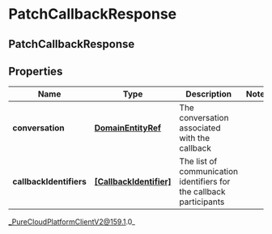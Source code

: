 # PatchCallbackResponse

## PatchCallbackResponse

## Properties

|Name | Type | Description | Notes|
|------------ | ------------- | ------------- | -------------|
| **conversation** | [**DomainEntityRef**](DomainEntityRef) | The conversation associated with the callback | |
| **callbackIdentifiers** | [**[CallbackIdentifier]**](CallbackIdentifier) | The list of communication identifiers for the callback participants | |



_PureCloudPlatformClientV2@159.1.0_
